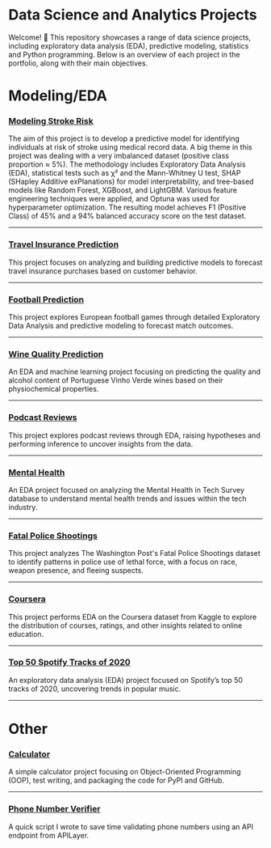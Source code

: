 # Data Science and Analytics Projects

Welcome! 👋 This repository showcases a range of data science projects, including exploratory data analysis (EDA), predictive modeling, statistics and Python programming. Below is an overview of each project in the portfolio, along with their main objectives.

# Modeling/EDA
### [Modeling Stroke Risk](https://github.com/Jpooouks/Stroke-Risk)

The aim of this project is to develop a predictive model for identifying individuals at risk of stroke using medical record data. A big theme in this project was dealing with a very imbalanced dataset (positive class proportion ≈ 5%). The methodology includes Exploratory Data Analysis (EDA), statistical tests such as χ² and the Mann-Whitney U test, SHAP (SHapley Additive exPlanations) for model interpretability, and tree-based models like Random Forest, XGBoost, and LightGBM. Various feature engineering techniques were applied, and Optuna was used for hyperparameter optimization. The resulting model achieves F1 (Positive Class) of 45% and a 94% balanced accuracy score on the test dataset.

---

### [Travel Insurance Prediction](https://github.com/Jpooouks/Travel-Insurance-Prediction)  
This project focuses on analyzing and building predictive models to forecast travel insurance purchases based on customer behavior.

---

### [Football Prediction](https://github.com/Jpooouks/football_prediction)  
This project explores European football games through detailed Exploratory Data Analysis and predictive modeling to forecast match outcomes.

---

### [Wine Quality Prediction](https://github.com/Jpooouks/wine_quality_prediction)  
An EDA and machine learning project focusing on predicting the quality and alcohol content of Portuguese Vinho Verde wines based on their physiochemical properties.

---

### [Podcast Reviews](https://github.com/Jpooouks/podcast_reviews)  
This project explores podcast reviews through EDA, raising hypotheses and performing inference to uncover insights from the data.

---

### [Mental Health](https://github.com/Jpooouks/mental-health-eda)  
An EDA project focused on analyzing the Mental Health in Tech Survey database to understand mental health trends and issues within the tech industry.

---

### [Fatal Police Shootings](https://github.com/Jpooouks/fatal-police-shooting-eda)  
This project analyzes The Washington Post's Fatal Police Shootings dataset to identify patterns in police use of lethal force, with a focus on race, weapon presence, and fleeing suspects.

---

### [Coursera](https://github.com/Jpooouks/coursera-eda)  
This project performs EDA on the Coursera dataset from Kaggle to explore the distribution of courses, ratings, and other insights related to online education.

---

### [Top 50 Spotify Tracks of 2020](https://github.com/Jpooouks/top-50-spotify-eda)  
An exploratory data analysis (EDA) project focused on Spotify’s top 50 tracks of 2020, uncovering trends in popular music.

---
# Other

### [Calculator](https://github.com/Jpooouks/calculator)  
A simple calculator project focusing on Object-Oriented Programming (OOP), test writing, and packaging the code for PyPI and GitHub.

---

### [Phone Number Verifier](https://github.com/Jpooouks/Phone-Verifier)
A quick script I wrote to save time validating phone numbers using an API endpoint from APILayer.

